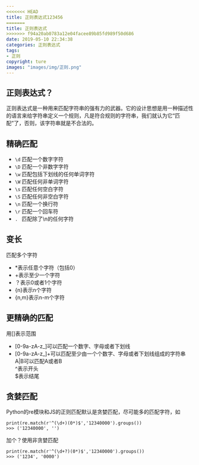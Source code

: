 ```yaml
---
<<<<<<< HEAD
title: 正则表达式123456
=======
title: 正则表达式
>>>>>>> f94a20ab0783a12e04facee89b85fd989f50d686
date: 2019-05-10 22:34:38
categories: 正则表达式
tags:
- 正则
copyright: ture
images: "images/img/正则.png"
---
```

## 正则表达式？
正则表达式是一种用来匹配字符串的强有力的武器。它的设计思想是用一种描述性的语言来给字符串定义一个规则，凡是符合规则的字符串，我们就认为它“匹配”了，否则，该字符串就是不合法的。
<!-- more -->
## 精确匹配
- <code>\d</code>  匹配一个数字字符
- <code>\D</code>  匹配一个非数字字符
- <code>\w</code>  匹配包括下划线的任何单词字符
- <code>\W</code>  匹配任何非单词字符
- <code>\s</code>  匹配任何空白字符
- <code>\S</code>  匹配任何非空白字符
- <code>\n</code>  匹配一个换行符
- <code>\r</code>  匹配一个回车符
- <code>. </code>  匹配除了\n的任何字符

## 变长
匹配多个字符
* *表示任意个字符（包括0）
* +表示至少一个字符
* ？表示0或者1个字符 
* {n}表示n个字符
* {n,m}表示n-m个字符

## 更精确的匹配
用[]表示范围
- [0-9a-zA-z\_]可以匹配一个数字、字母或者下划线
- [0-9a-zA-z\_]+可以匹配至少由一个个数字、字母或者下划线组成的字符串  
A|B可以匹配A或者B  
^表示开头  
$表示结尾

## 贪婪匹配
Python的re模块和JS的正则匹配默认是贪婪匹配，尽可能多的匹配字符，如
```
print(re.match(r'^(\d+)(0*)$','12340000').groups())
>>> ('12340000', '')
```
加个？使用非贪婪匹配
```
print(re.match(r'^(\d+?)(0*)$','12340000').groups())
>>> ('1234', '0000')
```




